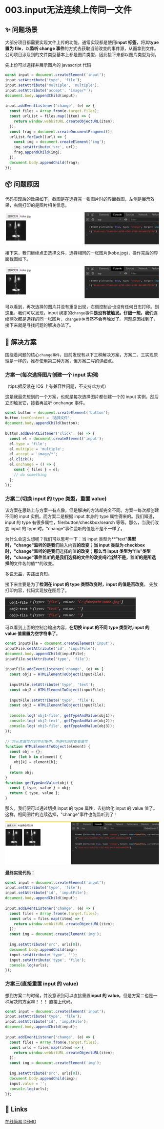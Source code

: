 # 003.input无法连续上传同一文件

## ✨ 问题场景

大部分项目都需要实现文件上传的功能，通常实现都是使用**input 标签**，将其**type 置为 file**，以**监听 change 事件**的方式去获取当前改变的事件源，从而拿到文件。公司项目涉及到的文件类型基本上都是图片类型，因此接下来都以图片类型为例。

先上份可以选择并展示图片的 javascript 代码

```javascript
const input = document.createElement('input');
input.setAttribute('type', 'file');
input.setAttribute('multiple', 'multiple');
input.setAttribute('accept', 'image/*');
document.body.appendChild(input);

input.addEventListener('change', (e) => {
  const files = Array.from(e.target.files);
  const urlList = files.map((item) => {
    return window.webkitURL.createObjectURL(item);
  });
  const frag = document.createDocumentFragment();
  urlList.forEach((url) => {
    const img = document.createElement('img');
    img.setAttribute('src', url);
    frag.appendChild(img);
  });
  document.body.appendChild(frag);
});
```

## 📦 问题原因

代码实现后的效果如下，截图是在选择完一张图片时的界面截图，左侧是展示效果，右侧打印的是图片相关信息。

![input-001.png](./images/input-001.png)

接下来，我们继续点击选择文件，选择相同的一张图片(kobe.jpg)，操作完后的界面截图如下。

![input-002.png](./images/input-002.png)

可以看到，再次选择的图片并没有重复出现，右侧控制台也没有任何日志打印。到这里，我们可以发现，input 绑定的`change`事件**是没有被触发。仔细一想，我们**连续两次都是选择的同一张图片，`change事件`当然不会再触发了。问题原因找到了，接下来就是寻找问题的解决办法了。

## 🔨 解决方案

围绕着问题的核心`change事件`，目前发现有以下三种解决方案，方案二、三实现原理是一样的，推荐使用第三种方案，但方案二写的详细点。

### 方案一(每次选择图片创建一个 input 实例)

（tips:据反馈在 IOS 上有兼容性问题，不支持此方式）

这是我最先想到的一个方案，也就是每次选择图片都创建一个的 input 实例，然后立即触发它，接着再监听 onchange 事件。

```javascript
const button = document.createElement('button');
button.textContent = '选择文件';
document.body.appendChild(button);

button.addEventListener('click', (e) => {
  const el = document.createElement('input');
  el.type = 'file';
  el.multiple = 'multiple';
  el.accept = 'image/*';
  el.click();
  el.onchange = () => {
    const { files } = el;
    // do something
  };
});
```

### 方案二(切换 input 的 type 类型，重置 value)

该方案在思路上与方案一有点像，但是解决的方法却完全不同。方案一每次都创建不同的 input 实例。而方案二是根据 input 本身的 type 属性得来的。我们知道，input 的 type 有很多属性，file/button/checkbox/search 等等。那么，当我们改变 input 的 type 时，"change"事件监听的值是不是不一样了。

为什么会这么想呢？我们可以思考一下：当 input 类型为**"text"**类型时，"change"监听的是我们**输入内容**的改变；当 input 类型为 checkbox 时，"change"监听的是我们**选择的值**的改变；那么当 input 类型为**"file"**类型时，"change"事件监听的是我们选择的文件的改变吗?当然不是，监听的是所选择的**文件名的值**的改变。

多说无益，实践出真知。

接下来主要是为了**检测在 input 的 type 类型改变时，input 的值是否改变**。
先放打印内容，代码实现放在图后了。

![input-003.png](./images/input-003.png)

可以看到上面的控制台输出内容，**在切换 input 的不同 type 类型时,input 的 value 值重置为空字符串了**。

```javascript
const inputFile = document.createElement('input');
inputFile.setAttribute('id', 'inputFile');
document.body.appendChild(inputFile);
inputFile.setAttribute('type', 'file');

inputFile.addEventListener('change', (e) => {
  const obj1 = HTMLElementToObject(inputFile);

  inputFile.setAttribute('type', 'text');
  const obj2 = HTMLElementToObject(inputFile);

  inputFile.setAttribute('type', 'file');
  const obj3 = HTMLElementToObject(inputFile);

  console.log('obj1-file', getTypeAndValue(obj1));
  console.log('obj2-text', getTypeAndValue(obj2));
  console.log('obj3-file', getTypeAndValue(obj3));
});

// 将元素属性存到空对象中，方便打印时查看属性
function HTMLElementToObject(element) {
  const obj = {};
  for (let k in element) {
    obj[k] = element[k];
  }
  return obj;
}
function getTypeAndValue(obj) {
  const { type, value } = obj;
  return { type, value };
}
```

那么，我们便可以通过切换 input 的 type 属性，去初始化 input 的 value 值了。这样，相同图片的连续选择，"change"事件也能监听到了！

![input-004.png](./images/input-004.png)

**最终实现代码：**

```javascript
const input = document.createElement('input');
input.setAttribute('type', 'file');
input.setAttribute('id', 'inputFile');
document.body.appendChild(input);

input.addEventListener('change', (e) => {
  const files = Array.from(e.target.files);
  const urls = files.map((item) => {
    return window.webkitURL.createObjectURL(item);
  });
  const img = document.createElement('img');

  img.setAttribute('src', urls[0]);
  document.body.appendChild(img);
  input.setAttribute('type', '');
  input.setAttribute('type', 'file');
  console.log(urls);
});
```

### 方案三(直接重置 input 的 value)

想到方案二的时候，并没意识到可以直接重置**input 的 value**。但是方案二也是一种解决的方案嘛！！！
直接上代码。

```javascript
const input = document.createElement('input');
input.setAttribute('type', 'file');
input.setAttribute('id', 'inputFile');
document.body.appendChild(input);

input.addEventListener('change', (e) => {
  const files = Array.from(e.target.files);
  const urls = files.map((item) => {
    return window.webkitURL.createObjectURL(item);
  });
  const img = document.createElement('img');

  img.setAttribute('src', urls[0]);
  document.body.appendChild(img);
  input.value = '';
  console.log(urls);
});
```

## 🔗 Links

[在线简易 DEMO](http://zzcyes.com/input[type=file].html)

